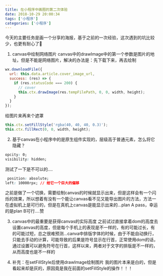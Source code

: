 ```yaml
---
title: 在小程序中画图的第二次体验
date: 2018-10-29 20:00:34
tags: ['小程序']
categories: ['小程序']
---
```


今天的主要任务是画一个分享的海报，基于之前的一次经验，这次遇到的坑比较少，也更有耐心了🙂️

1. canvas中绘制网络图片
canvas中的drawImage中的第一个参数是图片的地址，但是不能是网络图片，解决的办法是：先下载下来，再去绘制
```javascript
wx.downloadFile({
  url: this.data.article.cover_image_url,
  success: (res) => {
    if (res.statusCode === 200) {
      // cover
      this.ctx.drawImage(res.tempFilePath, 0, 0, width, height);
    }
  }
});
```
给图片来再来个遮罩
```js
this.ctx.setFillStyle('rgba(40, 40, 40, 0.3)');
this.ctx.fillRect(0, 0, width, height);
```

2. 基于canvas在小程序中的是原生组件实现的，层级高于普通元素，怎么将它隐藏？
```css
opcity: 0;
visibility: hidden;
```
测试了一下是不可以的....
```css
 position: absolute;
left: 10000rpx; // 给它一个巨大的偏移
```
之前是做了一个切换，需要绘制canvas的时候就显示出来，但是这样会有一个闪烁的效果，所以想着有没有一个能让canvas看不见又能导出图片的方法，方法一在虚拟机上是可行的，但是在真机上canvas是能显示出来的...plan A pass，幸运的是plan B可行....赞

3. canvas中的最重要是获得canvas的实际高度
之前试过直接拿着dom的高度去设置canvas的高度，但是每个手机上的表现是不一样的，有的可能过长，有的可能过短，总之很难预测...canva中排版字体的时候，由于不能自动换行，只能去手动的计算，可能导致的后果是符号显示在行首，正常使用dom的话，通过设置可以避免符号在行首，这样以来，两者对于文字的排版是不一样的，从而高度也是不一样的

4. 补充：在setFillStyle后使用drawImage绘制图片
我的图片本来是白的，但是看起来却是灰的，原因竟是我在前面的setFillStyle的操作！！！






